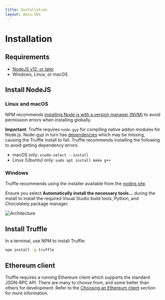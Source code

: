 ```yaml
---
title: Installation
layout: docs.hbs
---
```

# Installation

## Requirements

* [NodeJS v12, or later](#install-nodejs)
* Windows, Linux, or macOS

## Install NodeJS

### Linux and macOS

NPM recommends [installing Node.js with a version manager (NVM)](https://npm.github.io/installation-setup-docs/installing/using-a-node-version-manager.html)
to avoid permission errors when installing globally.

**Important**: Truffle requires `node-gyp` for compiling native addon modules for Node.js.  Node-gyp in
turn has [dependencies](https://github.com/nodejs/node-gyp) which may be missing, causing the Truffle install to fail.
Truffle recommends installing the following to avoid getting dependency errors:

* macOS only: `xcode-select --install`
* Linux (Ubuntu) only: `sudo apt install make g++`

### Windows

Truffle recommends using the installer available from the [nodejs site](https://nodejs.org/en/download/).

Ensure you select **Automatically install the necessary tools...** during the install to install the
required Visual Studio build tools, Python, and Chocolately package manager.

![Architecture](/img/docs/truffle/installation/windows-nodejs.png)

## Install Truffle

In a terminal, use NPM to install Truffle:

```bash
npm install -g truffle
```

## Ethereum client

Truffle requires a running Ethereum client which supports the standard JSON-RPC API.
There are many to choose from, and some better than others for development. Refer to the
[Choosing an Ethereum client](../reference/choosing-an-ethereum-client.md) section for more information.